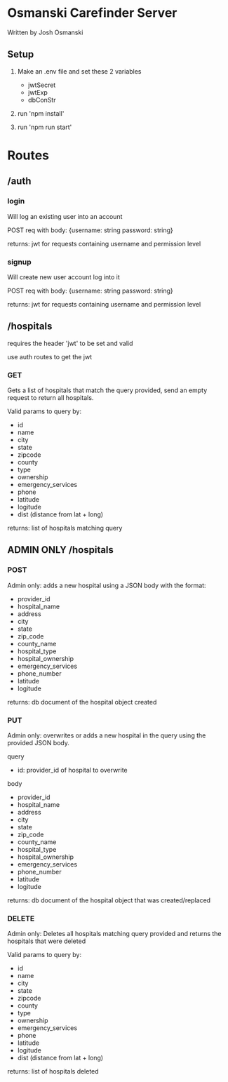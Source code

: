 # Osmanski Carefinder Server

Written by Josh Osmanski

## Setup

1. Make an .env file and set these 2 variables

   - jwtSecret
   - jwtExp
   - dbConStr

2. run 'npm install'
3. run 'npm run start'

# Routes

## /auth

### login

Will log an existing user into an account

POST req with body: {username: string password: string}

returns: jwt for requests containing username and permission level

### signup

Will create new user account log into it

POST req with body: {username: string password: string}

returns: jwt for requests containing username and permission level

## /hospitals

requires the header 'jwt' to be set and valid

use auth routes to get the jwt

### GET

Gets a list of hospitals that match the query provided,
send an empty request to return all hospitals.

Valid params to query by:

- id
- name
- city
- state
- zipcode
- county
- type
- ownership
- emergency_services
- phone
- latitude
- logitude
- dist (distance from lat + long)

returns: list of hospitals matching query

## ADMIN ONLY /hospitals

### POST

Admin only: adds a new hospital using a JSON body with the format:

- provider_id
- hospital_name
- address
- city
- state
- zip_code
- county_name
- hospital_type
- hospital_ownership
- emergency_services
- phone_number
- latitude
- logitude

returns: db document of the hospital object created

### PUT

Admin only: overwrites or adds a new hospital in the query using the provided JSON body.

query

- id: provider_id of hospital to overwrite

body

- provider_id
- hospital_name
- address
- city
- state
- zip_code
- county_name
- hospital_type
- hospital_ownership
- emergency_services
- phone_number
- latitude
- logitude

returns: db document of the hospital object that was created/replaced

### DELETE

Admin only: Deletes all hospitals matching query provided and returns the hospitals that were deleted

Valid params to query by:

- id
- name
- city
- state
- zipcode
- county
- type
- ownership
- emergency_services
- phone
- latitude
- logitude
- dist (distance from lat + long)

returns: list of hospitals deleted
